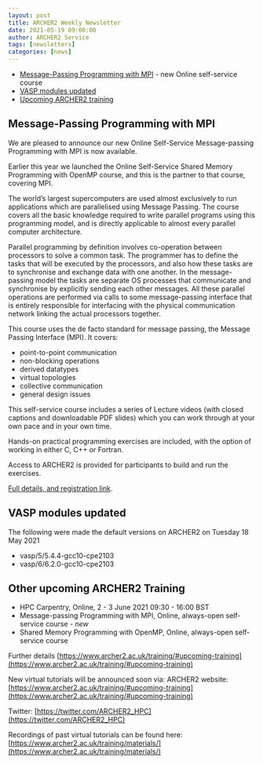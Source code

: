 ```yaml
---
layout: post
title: ARCHER2 Weekly Newsletter
date: 2021-05-19 09:00:00
author: ARCHER2 Service
tags: [newsletters] 
categories: [news]
---
```



- [Message-Passing Programming with MPI](#message-passing-programming-with-mpi) - new Online self-service course
- [VASP modules updated](#vasp-modules-updated)
- [Upcoming ARCHER2 training](#other-upcoming-archer2-training) 


## Message-Passing Programming with MPI

We are pleased to announce our new Online Self-Service Message-passing Programming with MPI is now available.

Earlier this year we launched the Online Self-Service Shared Memory Programming with OpenMP course, and this is the partner to that course, covering MPI.

The world’s largest supercomputers are used almost exclusively to run applications which are parallelised using Message Passing. The course covers all the basic knowledge required to write parallel programs using this programming model, and is directly applicable to almost every parallel computer architecture.

Parallel programming by definition involves co-operation between processors to solve a common task. The programmer has to define the tasks that will be executed by the processors, and also how these tasks are to synchronise and exchange data with one another. In the message-passing model the tasks are separate OS processes that communicate and synchronise by explicitly sending each other messages. All these parallel operations are performed via calls to some message-passing interface that is entirely responsible for interfacing with the physical communication network linking the actual processors together.

This course uses the de facto standard for message passing, the Message Passing Interface (MPI). It covers:

- point-to-point communication
- non-blocking operations
- derived datatypes
- virtual topologies
- collective communication
- general design issues

This self-service course includes a series of Lecture videos (with closed captions and downloadable PDF slides) which you can work through at your own pace and in your own time.

Hands-on practical programming exercises are included, with the option of working in either C, C++ or Fortran.

Access to ARCHER2 is provided for participants to build and run the exercises.
 
[Full details, and registration link](https://www.archer2.ac.uk/training/courses/210000-mpi-self-service/).


## VASP modules updated

The following were made the default versions on ARCHER2 on Tuesday 18 May 2021
- vasp/5/5.4.4-gcc10-cpe2103
- vasp/6/6.2.0-gcc10-cpe2103


## Other upcoming ARCHER2 Training

- HPC Carpentry, Online, 2 - 3 June 2021 09:30 - 16:00 BST 
- Message-passing Programming with MPI, Online,  always-open self-service course  - *new*
- Shared Memory Programming with OpenMP, Online, always-open self-service course


Further details [https://www.archer2.ac.uk/training/#upcoming-training](https://www.archer2.ac.uk/training/#upcoming-training)

New virtual tutorials will be announced soon via: ARCHER2 website: [https://www.archer2.ac.uk/training/#upcoming-training](https://www.archer2.ac.uk/training/#upcoming-training)

Twitter: [https://twitter.com/ARCHER2_HPC](https://twitter.com/ARCHER2_HPC)

Recordings of past virtual tutorials can be found here: [https://www.archer2.ac.uk/training/materials/](https://www.archer2.ac.uk/training/materials/)